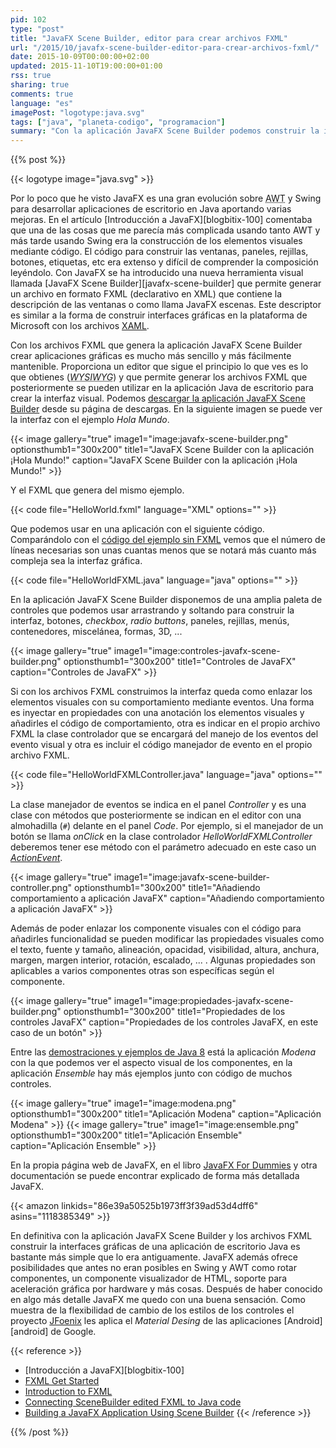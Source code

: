 ```yaml
---
pid: 102
type: "post"
title: "JavaFX Scene Builder, editor para crear archivos FXML"
url: "/2015/10/javafx-scene-builder-editor-para-crear-archivos-fxml/"
date: 2015-10-09T00:00:00+02:00
updated: 2015-11-10T19:00:00+01:00
rss: true
sharing: true
comments: true
language: "es"
imagePost: "logotype:java.svg"
tags: ["java", "planeta-codigo", "programacion"]
summary: "Con la aplicación JavaFX Scene Builder podemos construir la interfaz gráfica de una aplicación de escritorio Java de forma más sencilla. JavaFX Scene Builder genera archivos descriptores FXML que podemos cargar en la aplicación evitando la tediosa y no sencilla tarea de construir la interfaz gráfica mediante código. En el artículo comento la aplicación JavaFX Scene Builder, como usar los archivos FXML en una aplicación de escritorio, como asociar manejadores de eventos y como cambiar las propiedades de los controles."
---
```


{{% post %}}

{{< logotype image="java.svg" >}}

Por lo poco que he visto JavaFX es una gran evolución sobre <abbr title="Abstract Window Toolkit">AWT</abbr> y Swing para desarrollar aplicaciones de escritorio en Java aportando varias mejoras. En el artículo [Introducción a JavaFX][blogbitix-100] comentaba que una de las cosas que me parecía más complicada usando tanto AWT y más tarde usando Swing era la construcción de los elementos visuales mediante código. El código para construir las ventanas, paneles, rejillas, botones, etiquetas, etc era extenso y difícil de comprender la composición leyéndolo. Con JavaFX se ha introducido una nueva herramienta visual llamada [JavaFX Scene Builder][javafx-scene-builder] que permite generar un archivo en formato FXML (declarativo en XML) que contiene la descripción de las ventanas o como llama JavaFX escenas. Este descriptor es similar a la forma de construir interfaces gráficas en la plataforma de Microsoft con los archivos [XAML](https://msdn.microsoft.com/en-us/library/cc295302.aspx).

Con los archivos FXML que genera la aplicación JavaFX Scene Builder crear aplicaciones gráficas es mucho más sencillo y más fácilmente mantenible. Proporciona un editor que sigue el principio lo que ves es lo que obtienes (<abbr title="What You See Is What You Get">_WYSIWYG_</abbr>) y que permite generar los archivos FXML que posteriormente se pueden utilizar en la aplicación Java de escritorio para crear la interfaz visual. Podemos [descargar la aplicación JavaFX Scene Builder](https://www.oracle.com/technetwork/java/javase/downloads/javafxscenebuilder-1x-archive-2199384.html) desde su página de descargas. En la siguiente imagen se puede ver la interfaz con el ejemplo _Hola Mundo_.

{{< image
    gallery="true"
    image1="image:javafx-scene-builder.png" optionsthumb1="300x200" title1="JavaFX Scene Builder con la aplicación ¡Hola Mundo!"
    caption="JavaFX Scene Builder con la aplicación ¡Hola Mundo!" >}}

Y el FXML que genera del mismo ejemplo.

{{< code file="HelloWorld.fxml" language="XML" options="" >}}

Que podemos usar en una aplicación con el siguiente código. Comparándolo con el [código del ejemplo sin FXML](https://github.com/picodotdev/blog-ejemplos/blob/master/HolaMundoJavaFX/src/main/java/io/github/picodotdev/javafx/HelloWorld.java) vemos que el número de líneas necesarias son unas cuantas menos que se notará más cuanto más compleja sea la interfaz gráfica.

{{< code file="HelloWorldFXML.java" language="java" options="" >}}

En la aplicación JavaFX Scene Builder disponemos de una amplia paleta de controles que podemos usar arrastrando y soltando para construir la interfaz, botones, _checkbox_, _radio buttons_, paneles, rejillas, menús, contenedores, miscelánea, formas, 3D, ...

{{< image
    gallery="true"
    image1="image:controles-javafx-scene-builder.png" optionsthumb1="300x200" title1="Controles de JavaFX"
    caption="Controles de JavaFX" >}}

Si con los archivos FXML construimos la interfaz queda como enlazar los elementos visuales con su comportamiento mediante eventos. Una forma es inyectar en propiedades con una anotación los elementos visuales y añadirles el código de comportamiento, otra es indicar en el propio archivo FXML la clase controlador que se encargará del manejo de los eventos del evento visual y otra es incluir el código manejador de evento en el propio archivo FXML.

{{< code file="HelloWorldFXMLController.java" language="java" options="" >}}

La clase manejador de eventos se indica en el panel _Controller_ y es una clase con métodos que posteriormente se indican en el editor con una almohadilla (<code>#</code>) delante en el panel _Code_. Por ejemplo, si el manejador de un botón se llama _onClick_ en la clase controlador _HelloWorldFXMLController_ deberemos tener ese método con el parámetro adecuado en este caso un [_ActionEvent_](https://docs.oracle.com/javase/8/javafx/api/javafx/event/ActionEvent.html).

{{< image
    gallery="true"
    image1="image:javafx-scene-builder-controller.png" optionsthumb1="300x200" title1="Añadiendo comportamiento a aplicación JavaFX"
    caption="Añadiendo comportamiento a aplicación JavaFX" >}}

Además de poder enlazar los componente visuales con el código para añadirles funcionalidad se pueden modificar las propiedades visuales como el texto, fuente y tamaño, alineación, opacidad, visibilidad, altura, anchura, margen, margen interior, rotación, escalado, ... . Algunas propiedades son aplicables a varios componentes otras son específicas según el componente.

{{< image
    gallery="true"
    image1="image:propiedades-javafx-scene-builder.png" optionsthumb1="300x200" title1="Propiedades de los controles JavaFX"
    caption="Propiedades de los controles JavaFX, en este caso de un botón" >}}

Entre las [demostraciones y ejemplos de Java 8](https://www.oracle.com/technetwork/java/javase/downloads/index.html) está la aplicación _Modena_ con la que podemos ver el aspecto visual de los componentes, en la aplicación _Ensemble_ hay más ejemplos junto con código de muchos controles.

{{< image
    gallery="true"
    image1="image:modena.png" optionsthumb1="300x200" title1="Aplicación Modena"
    caption="Aplicación Modena" >}}
{{< image
    gallery="true"
    image1="image:ensemble.png" optionsthumb1="300x200" title1="Aplicación Ensemble"
    caption="Aplicación Ensemble" >}}

En la propia página web de JavaFX, en el libro [JavaFX For Dummies](https://amzn.to/2ZQN8kp) y otra documentación se puede encontrar explicado de forma más detallada JavaFX.

{{< amazon
    linkids="86e39a50525b1973ff3f39ad53d4dff6"
    asins="1118385349" >}}

En definitiva con la aplicación JavaFX Scene Builder y los archivos FXML construir la interfaces gráficas de una aplicación de escritorio Java es bastante más simple que lo era antiguamente. JavaFX además ofrece posibilidades que antes no eran posibles en Swing y AWT como rotar componentes, un componente visualizador de HTML, soporte para aceleración gráfica por hardware y más cosas. Después de haber conocido en algo más detalle JavaFX me quedo con una buena sensación. Como muestra de la flexibilidad de cambio de los estilos de los controles el proyecto [JFoenix](http://www.jfoenix.com/) les aplica el _Material Desing_ de las aplicaciones [Android][android] de Google.

{{< reference >}}
* [Introducción a JavaFX][blogbitix-100]
* [FXML Get Started](https://docs.oracle.com/javafx/2/fxml_get_started/jfxpub-fxml_get_started.htm)
* [Introduction to FXML](https://docs.oracle.com/javafx/2/api/javafx/fxml/doc-files/introduction_to_fxml.html)
* [Connecting SceneBuilder edited FXML to Java code](https://blogs.oracle.com/jmxetc/entry/connecting_scenebuilder_edited_fxml_to)
* [Building a JavaFX Application Using Scene Builder](https://docs.oracle.com/javase/8/scene-builder-2/get-started-tutorial/jfxsb-get_started.htm#JSBGS101)
{{< /reference >}}

{{% /post %}}
